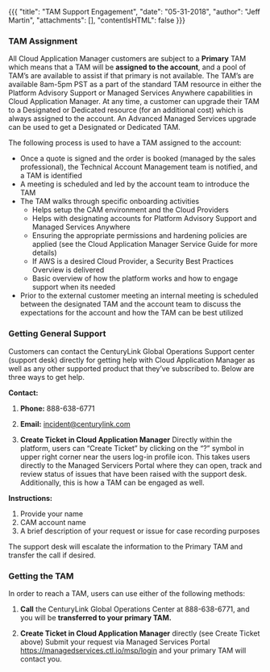 {{{
"title": "TAM Support Engagement",
"date": "05-31-2018",
"author": "Jeff Martin",
"attachments": [],
"contentIsHTML": false
}}}

### TAM Assignment

All Cloud Application Manager customers are subject to a **Primary** TAM which means that a TAM will be **assigned to the account**, and a pool of TAM’s are available to assist if that primary is not available.  The TAM’s are available 8am-5pm PST as a part of the standard TAM resource in either the Platform Advisory Support or Managed Services Anywhere capabilities in Cloud Application Manager.  At any time, a customer can upgrade their TAM to a Designated or Dedicated resource (for an additional cost) which is always assigned to the account.  An Advanced Managed Services upgrade can be used to get a Designated or Dedicated TAM.

The following process is used to have a TAM assigned to the account:
* Once a quote is signed and the order is booked (managed by the sales professional), the Technical Account Management team is notified, and a TAM is identified 
* A meeting is scheduled and led by the account team to introduce the TAM 
* The TAM walks through specific onboarding activities
  * Helps setup the CAM environment and the Cloud Providers
  * Helps with designating accounts for Platform Advisory Support and Managed Services Anywhere
  * Ensuring the appropriate permissions and hardening policies are applied (see the Cloud Application Manager Service Guide for more details)
  * If AWS is a desired Cloud Provider, a Security Best Practices Overview is delivered
  * Basic overview of how the platform works and how to engage support when its needed
* Prior to the external customer meeting an internal meeting is scheduled between the designated TAM and the account team to discuss the expectations for the account and how the TAM can be best utilized

### Getting General Support

Customers can contact the CenturyLink Global Operations Support center (support desk) directly for getting help with Cloud Application Manager as well as any other supported product that they’ve subscribed to.  Below are three ways to get help.

**Contact:**
1.	**Phone:** 888-638-6771

2.	**Email:** incident@centurylink.com

3.	**Create Ticket in Cloud Application Manager**
Directly within the platform, users can “Create Ticket” by clicking on the “?” symbol in upper right corner near the users log-in profile icon.  This takes users directly to the Managed Servicers Portal where they can open, track and review status of issues that have been raised with the support desk.  Additionally, this is how a TAM can be engaged as well.

**Instructions:**
1.	Provide your name 
2.	CAM account name
3.	A brief description of your request or issue for case recording purposes

The support desk will escalate the information to the Primary TAM and transfer the call if desired.

### Getting the TAM
In order to reach a TAM, users can use either of the following methods:

1.	**Call** the CenturyLink Global Operations Center at 888-638-6771, and you will be **transferred to your primary TAM.**

2.	**Create Ticket in Cloud Application Manager** directly (see Create Ticket above)
Submit your request via Managed Services Portal https://managedservices.ctl.io/msp/login and your primary TAM will contact you.
